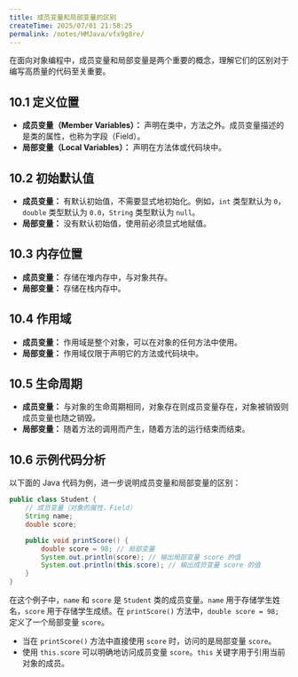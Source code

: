 ```yaml
---
title: 成员变量和局部变量的区别
createTime: 2025/07/01 21:58:25
permalink: /notes/HMJava/vfx9g8re/
---
```

在面向对象编程中，成员变量和局部变量是两个重要的概念，理解它们的区别对于编写高质量的代码至关重要。

## 10.1 定义位置

*   **成员变量（Member Variables）：** 声明在类中，方法之外。成员变量描述的是类的属性，也称为字段（Field）。
*   **局部变量（Local Variables）：** 声明在方法体或代码块中。

## 10.2 初始默认值

*   **成员变量：** 有默认初始值，不需要显式地初始化。例如，`int` 类型默认为 `0`，`double` 类型默认为 `0.0`，`String` 类型默认为 `null`。
*   **局部变量：** 没有默认初始值，使用前必须显式地赋值。

## 10.3 内存位置

*   **成员变量：** 存储在堆内存中，与对象共存。
*   **局部变量：** 存储在栈内存中。

## 10.4 作用域

*   **成员变量：** 作用域是整个对象，可以在对象的任何方法中使用。
*   **局部变量：** 作用域仅限于声明它的方法或代码块中。

## 10.5 生命周期

*   **成员变量：** 与对象的生命周期相同，对象存在则成员变量存在，对象被销毁则成员变量也随之销毁。
*   **局部变量：** 随着方法的调用而产生，随着方法的运行结束而结束。

## 10.6 示例代码分析

以下面的 Java 代码为例，进一步说明成员变量和局部变量的区别：

```java
public class Student {
    // 成员变量（对象的属性，Field）
    String name;
    double score;

    public void printScore() {
        double score = 98; // 局部变量
        System.out.println(score); // 输出局部变量 score 的值
        System.out.println(this.score); // 输出成员变量 score 的值
    }
}
```

在这个例子中，`name` 和 `score` 是 `Student` 类的成员变量。`name` 用于存储学生姓名，`score` 用于存储学生成绩。在 `printScore()` 方法中，`double score = 98;` 定义了一个局部变量 `score`。

* 当在 `printScore()` 方法中直接使用 `score` 时，访问的是局部变量 `score`。
* 使用 `this.score` 可以明确地访问成员变量 `score`。`this` 关键字用于引用当前对象的成员。
